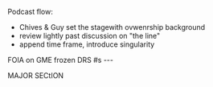 Podcast flow: 
- Chives & Guy set the stagewith ovwenrship background
- review lightly past discussion on "the line"
- append time frame, introduce singularity

FOIA on GME frozen DRS #s --- 

MAJOR SECtION